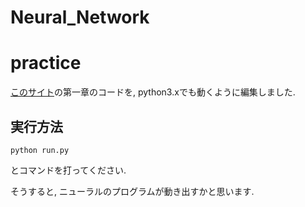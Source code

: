 # Neural_Network

# practice 
[このサイト](https://nnadl-ja.github.io/nnadl_site_ja/chap1.html)の第一章のコードを, python3.xでも動くように編集しました.

## 実行方法
```
python run.py
```
とコマンドを打ってください.

そうすると, ニューラルのプログラムが動き出すかと思います.
